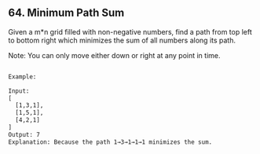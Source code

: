 ## 64. Minimum Path Sum

Given a m*n grid filled with non-negative numbers, 
find a path from top left to bottom right which minimizes the sum 
of all numbers along its path.

Note: You can only move either down or right at any point in time.


```html

Example:

Input:
[
  [1,3,1],
  [1,5,1],
  [4,2,1]
]
Output: 7
Explanation: Because the path 1→3→1→1→1 minimizes the sum.

```